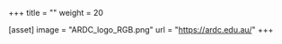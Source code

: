 +++
title = ""
weight = 20

[asset]
  image = "ARDC_logo_RGB.png"
  url = "https://ardc.edu.au/"
+++